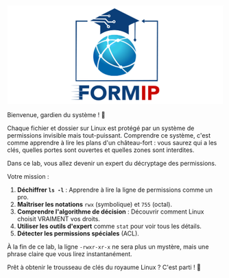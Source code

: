 ![Formip](../assets/formip_logo_padded.png)

Bienvenue, gardien du système ! 🔐

Chaque fichier et dossier sur Linux est protégé par un système de permissions invisible mais tout-puissant. Comprendre ce système, c'est comme apprendre à lire les plans d'un château-fort : vous saurez qui a les clés, quelles portes sont ouvertes et quelles zones sont interdites.

Dans ce lab, vous allez devenir un expert du décryptage des permissions.

Votre mission :
1.  **Déchiffrer `ls -l`** : Apprendre à lire la ligne de permissions comme un pro.
2.  **Maîtriser les notations** `rwx` (symbolique) et `755` (octal).
3.  **Comprendre l'algorithme de décision** : Découvrir comment Linux choisit VRAIMENT vos droits.
4.  **Utiliser les outils d'expert** comme `stat` pour voir tous les détails.
5.  **Détecter les permissions spéciales** (ACL).

À la fin de ce lab, la ligne `-rwxr-xr-x` ne sera plus un mystère, mais une phrase claire que vous lirez instantanément.

Prêt à obtenir le trousseau de clés du royaume Linux ? C'est parti ! 🚀